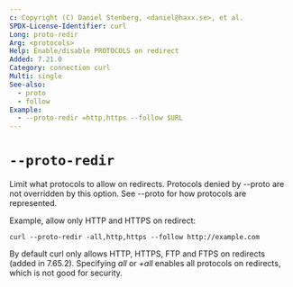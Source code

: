 ```yaml
---
c: Copyright (C) Daniel Stenberg, <daniel@haxx.se>, et al.
SPDX-License-Identifier: curl
Long: proto-redir
Arg: <protocols>
Help: Enable/disable PROTOCOLS on redirect
Added: 7.21.0
Category: connection curl
Multi: single
See-also:
  - proto
  - follow
Example:
  - --proto-redir =http,https --follow $URL
---
```


# `--proto-redir`

Limit what protocols to allow on redirects. Protocols denied by --proto are
not overridden by this option. See --proto for how protocols are represented.

Example, allow only HTTP and HTTPS on redirect:

    curl --proto-redir -all,http,https --follow http://example.com

By default curl only allows HTTP, HTTPS, FTP and FTPS on redirects
(added in 7.65.2). Specifying *all* or *+all* enables all protocols on
redirects, which is not good for security.
